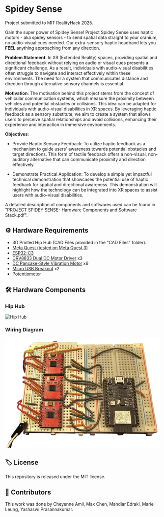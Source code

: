 # Spidey Sense
Project submitted to MIT RealityHack 2025. 

Gain the super power of Spidey Sense!
Project Spidey Sense uses haptic motors - aka spidey sensors - to send spatial data straight to your cranium, no audio-visual cues needed. Our extra-sensory haptic headband lets you **FEEL** anything approaching from any direction.

**Problem Statement**: In XR (Extended Reality) spaces, providing spatial and directional feedback without relying on audio or visual cues presents a significant challenge. As a result, individuals with audio-visual disabilities often struggle to navigate and interact effectively within these environments. The need for a system that communicates distance and direction through alternative sensory channels is essential.

**Motivation**: The motivation behind this project stems from the concept of vehicular communication systems, which measure the proximity between vehicles and potential obstacles or collisions. This idea can be adapted for individuals with audio-visual disabilities in XR spaces. By leveraging haptic feedback as a sensory substitute, we aim to create a system that allows users to perceive spatial relationships and avoid collisions, enhancing their experience and interaction in immersive environments. 

**Objectives**: 
* Provide Haptic Sensory Feedback: To utilize haptic feedback as a mechanism to guide users' awareness towards potential obstacles and target directions. This form of tactile feedback offers a non-visual, non-auditory alternative that can communicate proximity and direction effectively.

* Demonstrate Practical Application: To develop a simple yet impactful technical demonstration that showcases the potential use of haptic feedback for spatial and directional awareness. This demonstration will highlight how the technology can be integrated into XR spaces to assist users with audio-visual disabilities.

A detailed description of components and softwares used can be found in "PROJECT SPIDEY SENSE- Hardware Components and Software Stack.pdf".

## ⚙️ Hardware Requirements
* 3D Printed Hip Hub (CAD Files provided in the "CAD Files" folder).
* [Meta Quest (tested on Meta Quest 3)](https://www.meta.com/quest/quest-3/)
* [ESP32-C3](https://www.digikey.com/en/products/detail/espressif-systems/ESP32-C3-DEVKITM-1U/15198974?gQT=2)
* [DRV8833 Dual DC Motor Driver](https://electropeak.com/drv8833-dual-motor-driver) x3
* [DC Pancake-Style Vibration Motor](https://www.digikey.com/en/products/detail/adafruit-industries-llc/1201/5353637?gQT=1) x6
* [Micro USB Breakout](https://www.sparkfun.com/sparkfun-microb-usb-breakout.html?gQT=1) x2
* [Potentiometer](https://www.digikey.com/en/products/detail/cts-electrocomponents/026TB32R103B1A1/203780)

## 🛠️ Hardware Components
### Hip Hub
<img src="Images/Circuit Box.gif" alt="Hip Hub" width="50%"/>

### Wiring Diagram
<img src="Images/Spidey_circuit.png" alt="Circuit Design" width="\linewidth"/>

## 🏷️ License
This repository is released under the MIT license.

## 🙏 Contributors
This work was done by Cheyenne Amil, Max Chen, Mahdiar Edraki, Marie Leung, Yashaswi Prasannakumar.